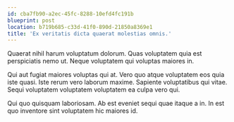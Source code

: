 ```yaml
---
id: cba7fb90-a2ec-45fc-8288-10efd4fc191b
blueprint: post
location: b719b685-c33d-41f0-890d-21850a8369e1
title: 'Ex veritatis dicta quaerat molestias omnis.'
---
```

Quaerat nihil harum voluptatum dolorum. Quas voluptatem quia est perspiciatis nemo ut. Neque voluptatem qui voluptas maiores in.

Qui aut fugiat maiores voluptas qui at. Vero quo atque voluptatem eos quia iste quasi. Iste rerum vero laborum maxime. Sapiente voluptatibus qui vitae. Sequi voluptatem voluptatem voluptatem ea culpa vero qui.

Qui quo quisquam laboriosam. Ab est eveniet sequi quae itaque a in. In est quo inventore sint voluptatem hic maiores id.